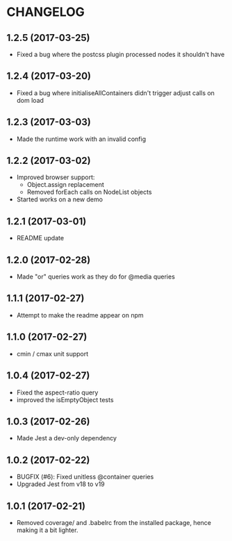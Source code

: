 # CHANGELOG

## 1.2.5 (2017-03-25)

- Fixed a bug where the postcss plugin processed nodes it shouldn't have

## 1.2.4 (2017-03-20)

- Fixed a bug where initialiseAllContainers didn't trigger adjust calls on dom
load

## 1.2.3 (2017-03-03)

- Made the runtime work with an invalid config

## 1.2.2 (2017-03-02)

- Improved browser support:
    - Object.assign replacement
    - Removed forEach calls on NodeList objects
- Started works on a new demo

## 1.2.1 (2017-03-01)

- README update

## 1.2.0 (2017-02-28)

- Made "or" queries work as they do for @media queries

## 1.1.1 (2017-02-27)

- Attempt to make the readme appear on npm

## 1.1.0 (2017-02-27)

- cmin / cmax unit support

## 1.0.4 (2017-02-27)

- Fixed the aspect-ratio query
- improved the isEmptyObject tests

## 1.0.3 (2017-02-26)

- Made Jest a dev-only dependency

## 1.0.2 (2017-02-22)

- BUGFIX (#6): Fixed unitless @container queries
- Upgraded Jest from v18 to v19


## 1.0.1 (2017-02-21)

- Removed coverage/ and .babelrc from the installed package, hence making it a bit lighter.
